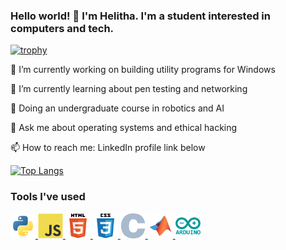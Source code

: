 ### Hello world! 👋 I'm Helitha. I'm a student interested in computers and tech.
[![trophy](https://github-profile-trophy.vercel.app/?username=ItzSmudge)](https://github.com/ryo-ma/github-profile-trophy)

🔭 I’m currently working on building utility programs for Windows

🌱 I’m currently learning about pen testing and networking

📖 Doing an undergraduate course in robotics and AI

💬 Ask me about operating systems and ethical hacking

📫 How to reach me: LinkedIn profile link below


[![Top Langs](https://github-readme-stats.vercel.app/api/top-langs/?username=ItzSmudge&layout=pie)](https://github.com/anuraghazra/github-readme-stats)

<h3>Tools I've used</h3>

<p>
<a  href="https://www.python.org"  target="_blank"  rel="noreferrer">  <img  src="https://raw.githubusercontent.com/devicons/devicon/master/icons/python/python-original.svg"  alt="python"  width="40"  height="40"/>  </a>
<a  href="https://developer.mozilla.org/en-US/docs/Web/JavaScript"  target="_blank"  rel="noreferrer">  <img src="https://raw.githubusercontent.com/devicons/devicon/master/icons/javascript/javascript-original.svg"  alt="javascript"  width="40"  height="40"/>  </a> 
<a  href="https://www.w3.org/html/"  target="_blank"  rel="noreferrer">  <img  src="https://raw.githubusercontent.com/devicons/devicon/master/icons/html5/html5-original-wordmark.svg"  alt="html5"  width="40"  height="40"/>  </a> 
<a  href="https://www.w3schools.com/css/"  target="_blank"  rel="noreferrer">  <img  src="https://raw.githubusercontent.com/devicons/devicon/master/icons/css3/css3-original-wordmark.svg"  alt="css3"  width="40"  height="40"/>  </a>
<a  href="https://www.w3schools.com/c/"  target="_blank"  rel="noreferrer">  <img  src="https://github.com/devicons/devicon/blob/master/icons/c/c-original.svg"  alt="css3"  width="40"  height="40"/>  </a>
<a  href="https://in.mathworks.com/products/matlab.html"  target="_blank"  rel="noreferrer">  <img  src="https://github.com/devicons/devicon/blob/master/icons/matlab/matlab-original.svg"  alt="css3"  width="40"  height="40"/>  </a>
<a  href="https://www.arduino.cc/"  target="_blank"  rel="noreferrer">  <img  src="https://github.com/devicons/devicon/blob/master/icons/arduino/arduino-original-wordmark.svg"  alt="css3"  width="40"  height="40"/>  </a>
</p>



<!--
**ItzSmudge/ItzSmudge** is a ✨ _special_ ✨ repository because its `README.md` (this file) appears on your GitHub profile.

Here are some ideas to get you started:

- 🔭 I’m currently working on ...
- 🌱 I’m currently learning ...
- 👯 I’m looking to collaborate on ...
- 🤔 I’m looking for help with ...
- 💬 Ask me about ...
- 📫 How to reach me: ...
- 😄 Pronouns: ...
- ⚡ Fun fact: ...
-->

